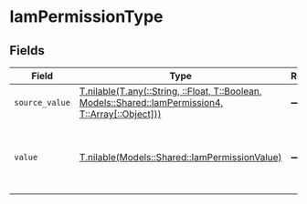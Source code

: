# IamPermissionType


## Fields

| Field                                                                                                                                                  | Type                                                                                                                                                   | Required                                                                                                                                               | Description                                                                                                                                            | Example                                                                                                                                                |
| ------------------------------------------------------------------------------------------------------------------------------------------------------ | ------------------------------------------------------------------------------------------------------------------------------------------------------ | ------------------------------------------------------------------------------------------------------------------------------------------------------ | ------------------------------------------------------------------------------------------------------------------------------------------------------ | ------------------------------------------------------------------------------------------------------------------------------------------------------ |
| `source_value`                                                                                                                                         | [T.nilable(T.any(::String, ::Float, T::Boolean, Models::Shared::IamPermission4, T::Array[::Object]))](../../models/shared/iampermissionsourcevalue.md) | :heavy_minus_sign:                                                                                                                                     | N/A                                                                                                                                                    |                                                                                                                                                        |
| `value`                                                                                                                                                | [T.nilable(Models::Shared::IamPermissionValue)](../../models/shared/iampermissionvalue.md)                                                             | :heavy_minus_sign:                                                                                                                                     | The type of the permission, e.g. read, read_write, delete, etc.                                                                                        | read_write                                                                                                                                             |